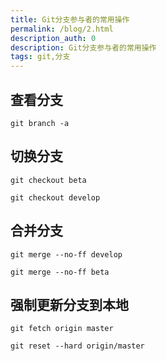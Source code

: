 ```yaml
---
title: Git分支参与者的常用操作
permalink: /blog/2.html
description_auth: 0
description: Git分支参与者的常用操作
tags: git,分支
---
```


## 查看分支

```shell
git branch -a
```

## 切换分支

```shell
git checkout beta

git checkout develop
```

## 合并分支

```shell
git merge --no-ff develop

git merge --no-ff beta
```

## 强制更新分支到本地

```shell
git fetch origin master

git reset --hard origin/master
```